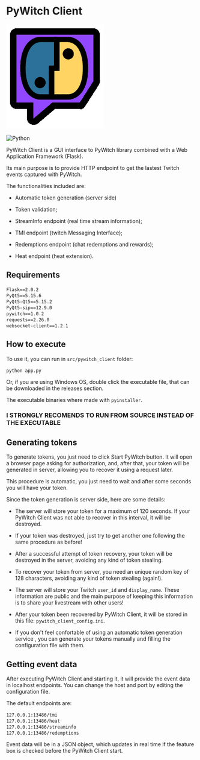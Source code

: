 # PyWitch Client

![pywitch_logo](logo/pywitch_logo_color.png)

![Python](https://img.shields.io/badge/python-3670A0?style=for-the-badge&logo=python&logoColor=ffdd54)

PyWitch Client is a GUI interface to PyWitch library combined with a Web
Application Framework (Flask).

Its main purpose is to provide HTTP endpoint to get the lastest Twitch events
captured with PyWitch.

The functionalities included are: 

* Automatic token generation (server side)

* Token validation;

* StreamInfo endpoint (real time stream information);

* TMI endpoint (twitch Messaging Interface);

* Redemptions endpoint (chat redemptions and rewards);

* Heat endpoint (heat extension).

## Requirements ##
```
Flask==2.0.2
PyQt5==5.15.6
PyQt5-Qt5==5.15.2
PyQt5-sip==12.9.0
pywitch==1.0.2
requests==2.26.0
websocket-client==1.2.1
```

## How to execute ##
To use it, you can run in `src/pywitch_client` folder:
```
python app.py
```

Or, if you are using Windows OS, double click the executable file, that can be
downloaded in the releases section.

The executable binaries where made with `pyinstaller`.

### I STRONGLY RECOMENDS TO RUN FROM SOURCE INSTEAD OF THE EXECUTABLE ###

## Generating tokens ##

To generate tokens, you just need to click Start PyWitch button. It will open
a browser page asking for authorization, and, after that, your token will be
generated in server, allowing you to recover it using a request later.

This procedure is automatic, you just need to wait and after some seconds
you will have your token.

Since the token generation is server side, here are some details:

* The server will store your token for a maximum of 120 seconds. If your
PyWitch Client was not able to recover in this interval, it will be destroyed.

* If your token was destroyed, just try to get another one following the same
procedure as before!

* After a successful attempt of token recovery, your token will be destroyed
in the server, avoiding any kind of token stealing.

* To recover your token from server, you need an unique random key of 128
characters, avoiding any kind of token stealing (again!).

* The server will store your Twitch `user_id` and `display_name`. These
information are public and the main purpose of keeping this information is to
share your livestream with other users!

* After your token been recovered by PyWitch Client, it will be stored in
this file: `pywitch_client_config.ini`.

* If you don't feel confortable of using an automatic token generation service
, you can generate your tokens manually and filling the configuration file
with them.

## Getting event data ##

After executing PyWitch Client and starting it, it will provide the event data
in localhost endpoints. You can change the host and port by editing the
configuration file.

The default endpoints are:
```
127.0.0.1:13486/tmi
127.0.0.1:13486/heat
127.0.0.1:13486/streaminfo
127.0.0.1:13486/redemptions
```

Event data will be in a JSON object, which updates in real time if the feature
box is checked before the PyWitch Client start.



